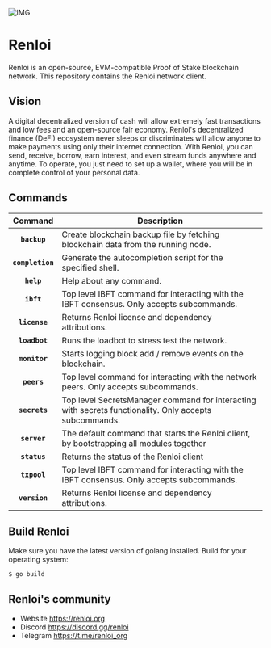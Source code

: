 ![IMG](https://user-images.githubusercontent.com/96906027/147944368-66d18a6e-81cc-4c05-b26b-5c1872c60a16.png)
# Renloi
Renloi is an open-source, EVM-compatible Proof of Stake blockchain network.
This repository contains the Renloi network client.
## Vision
A digital decentralized version of cash will allow extremely fast transactions and low fees and an open-source fair economy. Renloi's decentralized finance (DeFi) ecosystem never sleeps or discriminates will allow anyone to make payments using only their internet connection. With Renloi, you can send, receive, borrow, earn interest, and even stream funds anywhere and anytime. To operate, you just need to set up a wallet, where you will be in complete control of your personal data.

## Commands

|    Command    | Description                                                                                                                                                                                                                                                                                                                                                                                                                                                                                                                                          |
| :-----------: | ---------------------------------------------------------------------------------------------------------------------------------------------------------------------------------------------------------------------------------------------------------------------------------------------------------------------------------------------------------------------------------------------------------------------------------------------------------------------------------------------------------------------------------------------------- |
| **`backup`**   | Create blockchain backup file by fetching blockchain data from the running node. 
| **`completion`**    | Generate the autocompletion script for the specified shell.                                                                                   |
| **`help`**   | Help about any command.                                                                                                                              |
| **`ibft`**    | Top level IBFT command for interacting with the IBFT consensus. Only accepts subcommands.                                                           |
| **`license`**   | Returns Renloi license and dependency attributions.                                                                                               |
| **`loadbot`**     | Runs the loadbot to stress test the network.                                                                                                    |
| **`monitor`**   | Starts logging block add / remove events on the blockchain.                                                                                       |
|  **`peers`**   | Top level command for interacting with the network peers. Only accepts subcommands.                                                                |
| **`secrets`**   | Top level SecretsManager command for interacting with secrets functionality. Only accepts subcommands.                                            |
|  **`server`**    | The default command that starts the Renloi client, by bootstrapping all modules together                                                         |
|  **`status`**   | Returns the status of the Renloi client                                                                                                           |
|   **`txpool`**    | Top level IBFT command for interacting with the IBFT consensus. Only accepts subcommands.                                                       |
|  **`version`**   | Returns Renloi license and dependency attributions.                                                                                              |                                                                                                                                                                       |
## Build Renloi
Make sure you have the latest version of golang installed.
Build for your operating system:

`$ go build`

## Renloi's community
* Website https://renloi.org
* Discord https://discord.gg/renloi
* Telegram https://t.me/renloi_org



